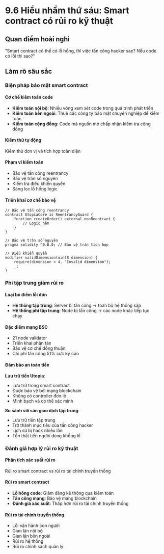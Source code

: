 # 9.6 Hiểu nhầm thứ sáu: Smart contract có rủi ro kỹ thuật

## Quan điểm hoài nghi
"Smart contract có thể có lỗ hổng, thì việc tấn công hacker sao? Nếu code có lỗi thì sao?"

## Làm rõ sâu sắc

### Biện pháp bảo mật smart contract

#### Cơ chế kiểm toán code

- **Kiểm toán nội bộ**: Nhiều vòng xem xét code trong quá trình phát triển
- **Kiểm toán bên ngoài**: Thuê các công ty bảo mật chuyên nghiệp để kiểm toán
- **Kiểm toán cộng đồng**: Code mã nguồn mở chấp nhận kiểm tra cộng đồng

#### Kiểm thử tự động

Kiểm thử đơn vị và tích hợp toàn diện

#### Phạm vi kiểm toán

- Bảo vệ tấn công reentrancy
- Bảo vệ tràn số nguyên
- Kiểm tra điều khiển quyền
- Sàng lọc lỗ hổng logic

#### Triển khai cơ chế bảo vệ

```solidity
// Bảo vệ tấn công reentrancy
contract UtopiaCore is ReentrancyGuard {
    function createOrder() external nonReentrant {
        // Logic hàm
    }
}

// Bảo vệ tràn số nguyên
pragma solidity ^0.8.0; // Bảo vệ tràn tích hợp

// Điều khiển quyền
modifier validDimension(uint8 dimension) {
    require(dimension < 4, "Invalid dimension");
    _;
}
```

### Phi tập trung giảm rủi ro

#### Loại bỏ điểm lỗi đơn

- **Hệ thống tập trung**: Server bị tấn công → toàn bộ hệ thống sập
- **Hệ thống phi tập trung**: Node bị tấn công → các node khác tiếp tục chạy

#### Đặc điểm mạng BSC

- 21 node validator
- Triển khai phân tán
- Bảo vệ cơ chế đồng thuận
- Chi phí tấn công 51% cực kỳ cao

#### Đảm bảo an toàn tiền

**Lưu trữ tiền Utopia**:

- Lưu trữ trong smart contract
- Được bảo vệ bởi mạng blockchain
- Không có controller đơn lẻ
- Minh bạch và có thể xác minh

**So sánh với sàn giao dịch tập trung**:

- Lưu trữ tiền tập trung
- Trở thành mục tiêu của tấn công hacker
- Lịch sử bị hack nhiều lần
- Tổn thất tiền người dùng khổng lồ

### Đánh giá hợp lý rủi ro kỹ thuật

#### Phân tích xác suất rủi ro

Rủi ro smart contract vs rủi ro tài chính truyền thống

#### Rủi ro smart contract

- **Lỗ hổng code**: Giảm đáng kể thông qua kiểm toán
- **Tấn công mạng**: Bảo vệ mạng blockchain
- **Đánh giá xác suất**: Thấp hơn rủi ro tài chính truyền thống

#### Rủi ro tài chính truyền thống

- Lỗi vận hành con người
- Gian lận nội bộ
- Gian lận bên ngoài
- Rủi ro hệ thống
- Rủi ro chính sách quản lý